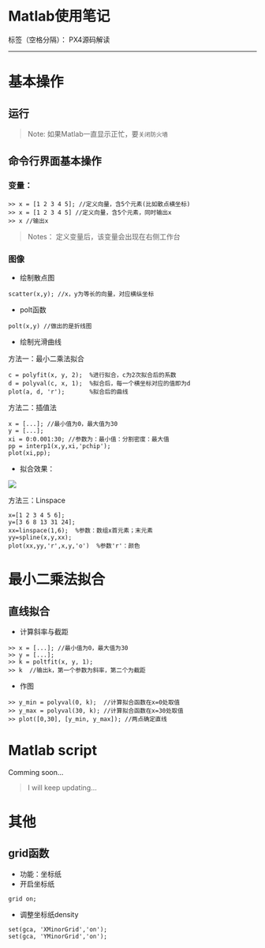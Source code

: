 ﻿# Matlab使用笔记

标签（空格分隔）： PX4源码解读

---
# 基本操作
## 运行
> Note:
如果Matlab一直显示正忙，要`关闭防火墙`

## 命令行界面基本操作
### 变量：
```
>> x = [1 2 3 4 5]; //定义向量，含5个元素(比如散点横坐标)
>> x = [1 2 3 4 5] //定义向量，含5个元素，同时输出x
>> x //输出x
```
> Notes：
> 定义变量后，该变量会出现在右侧工作台

### 图像
- 绘制散点图
```
scatter(x,y); //x，y为等长的向量，对应横纵坐标
```
- polt函数
```
polt(x,y) //做出的是折线图
```
- 绘制光滑曲线

方法一：最小二乘法拟合
```
c = polyfit(x, y, 2);  %进行拟合，c为2次拟合后的系数
d = polyval(c, x, 1);  %拟合后，每一个横坐标对应的值即为d
plot(a, d, 'r');       %拟合后的曲线
```
方法二：插值法
```
x = [...]; //最小值为0，最大值为30
y = [...];
xi = 0:0.001:30; //参数为：最小值：分割密度：最大值
pp = interp1(x,y,xi,'pchip');
plot(xi,pp);
```
- 拟合效果：

![](img/capture_01.jpg)


方法三：Linspace
```
x=[1 2 3 4 5 6];
y=[3 6 8 13 31 24];
xx=linspace(1,6);  %参数：数组x首元素；末元素
yy=spline(x,y,xx);
plot(xx,yy,'r',x,y,'o')  %参数'r'：颜色
```

# 最小二乘法拟合
## 直线拟合
- 计算斜率与截距
```
>> x = [...]; //最小值为0，最大值为30
>> y = [...];
>> k = poltfit(x, y, 1);
>> k  //输出k，第一个参数为斜率，第二个为截距
```
- 作图
```
>> y_min = polyval(0, k);  //计算拟合函数在x=0处取值
>> y_max = polyval(30, k); //计算拟合函数在x=30处取值
>> plot([0,30], [y_min, y_max]); //两点确定直线
```

# Matlab script
Comming soon...
> I will keep updating...

# 其他
## grid函数
- 功能：坐标纸
- 开启坐标纸
```
grid on;
```
- 调整坐标纸density
```
set(gca, 'XMinorGrid','on');
set(gca, 'YMinorGrid','on');
```


